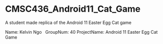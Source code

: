 # CMSC436_Android11_Cat_Game
A student made replica of the Android 11 Easter Egg Cat game

Name: Kelvin Ngo  &nbsp;              GroupNum: 40                ProjectName: Android 11 Easter Egg Cat Game          
